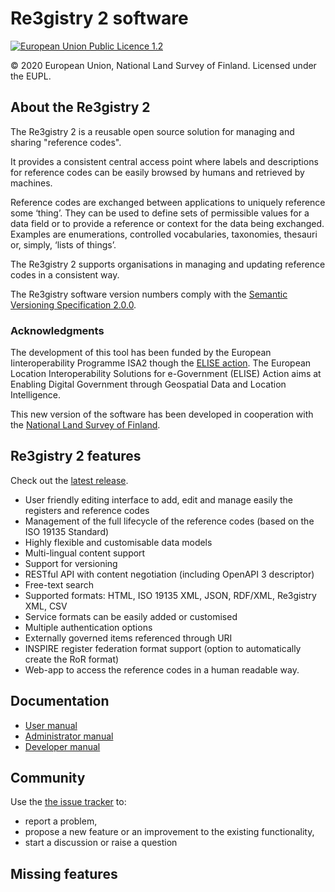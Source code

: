 # Re3gistry 2 software

[![European Union Public Licence 1.2](https://img.shields.io/badge/license-EUPL%201.2-blue.svg)](https://joinup.ec.europa.eu/software/page/eupl)

&copy; 2020 European Union, National Land Survey of Finland. Licensed under the EUPL.

## About the Re3gistry 2

The Re3gistry 2 is a reusable open source solution for managing and sharing "reference codes".

It provides a consistent central access point where labels and descriptions for reference codes can be easily browsed by humans and retrieved by machines.

Reference codes are exchanged between applications to uniquely reference some ‘thing’. They can be used to define sets of permissible values for a data field or to provide a reference or context for the data being exchanged. Examples are enumerations, controlled vocabularies, taxonomies, thesauri or, simply, ‘lists of things’.

The Re3gistry 2 supports organisations in managing and updating reference codes in a consistent way.

The Re3gistry software version numbers comply with the [Semantic Versioning Specification 2.0.0](http://semver.org/spec/v2.0.0.html).

### Acknowledgments

The development of this tool has been funded by the European Iinteroperability Programme ISA2 though the [ELISE action](https://joinup.ec.europa.eu/collection/are3na/solution/re3gistry/about). The European Location Interoperability Solutions for e-Government (ELISE) Action aims at Enabling Digital Government through Geospatial Data and Location Intelligence.

This new version of the software has been developed in cooperation with the [National Land Survey of Finland](https://www.maanmittauslaitos.fi/en).

## Re3gistry 2 features

Check out the [latest release](https://github.com/ec-jrc/re3gistry/releases).

* User friendly editing interface to add, edit and manage easily the registers and reference codes
* Management of the full lifecycle of the reference codes (based on the ISO 19135 Standard)
* Highly flexible and customisable data models
* Multi-lingual content support
* Support for versioning
* RESTful API with content negotiation (including OpenAPI 3 descriptor)
* Free-text search
* Supported formats: HTML, ISO 19135 XML, JSON, RDF/XML, Re3gistry XML, CSV
* Service formats can be easily added or customised
* Multiple authentication options
* Externally governed items referenced through URI 
* INSPIRE register federation format support (option to automatically create the RoR format)
* Web-app to access the reference codes in a human readable way.

## Documentation

* [User manual](documentation/user-manual.md)
* [Administrator manual](documentation/administrator-manual.md)
* [Developer manual](documentation/developer-manual.md)

## Community

Use the [the issue tracker](https://github.com/ec-jrc/re3gistry/issues) to:
* report a problem,
* propose a new feature or an improvement to the existing functionality,
* start a discussion or raise a question

## Missing features
